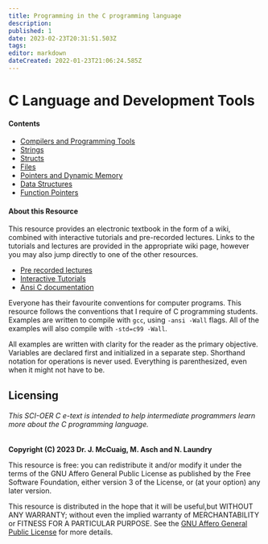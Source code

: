 ```yaml
---
title: Programming in the C programming language
description: 
published: 1
date: 2023-02-23T20:31:51.503Z
tags: 
editor: markdown
dateCreated: 2022-01-23T21:06:24.585Z
---
```


 # C Language and Development Tools
 
 #### Contents

-  [Compilers and Programming Tools](CompilersAndProgrammingTools)
- [Strings](Strings)
- [Structs](Structs)
- [Files](Files)
- [Pointers and Dynamic Memory](PointersAndDynamicMemory)
- [Data Structures](DynamicDataStructures)
- [Function Pointers](FunctionPointers)


#### About this Resource

This resource provides an electronic textbook in the form of a wiki, combined with interactive tutorials and pre-recorded lectures.   Links to the tutorials and lectures are provided in the appropriate wiki page, however you may also jump directly to one of the other resources.
- [Pre recorded lectures](http://localhost:8000/lectures/)
- [Interactive Tutorials](http://localhost:8888/lab/tree/tutorials)
- [Ansi C documentation](http://localhost:8000/docs/)

Everyone has their favourite conventions for computer programs. This resource follows the conventions that I require of C programming students.  Examples are written to compile with `gcc`, using `-ansi -Wall` flags. All of the examples will also compile with `-std=c99
-Wall`.

All examples are written with clarity for the reader as the primary objective. Variables are declared first and initialized in a separate step. Shorthand notation for operations is never used. Everything is parenthesized, even when it might not have to be. 


## Licensing

###### This SCI-OER C e-text is intended to help intermediate programmers learn more about the C programming language.

**Copyright (C) 2023  Dr. J. McCuaig, M. Asch and N. Laundry**

This resource is free: you can redistribute it and/or modify it under the terms of the GNU Affero General Public License as published  by the Free Software Foundation, either version 3 of the License, or (at your option) any later version.

This resource is distributed in the hope that it will be useful,but WITHOUT ANY WARRANTY; without even the implied warranty of MERCHANTABILITY or FITNESS FOR A PARTICULAR PURPOSE.  See the [GNU Affero General Public License](/license) for more details.

